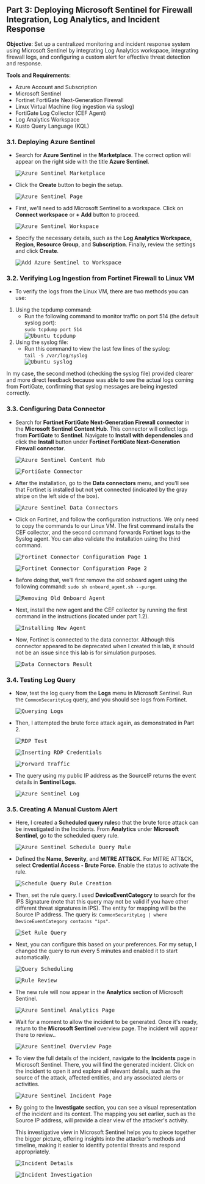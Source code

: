 ## Part 3: Deploying Microsoft Sentinel for Firewall Integration, Log Analytics, and Incident Response  
**Objective**: Set up a centralized monitoring and incident response system using Microsoft Sentinel by integrating Log Analytics workspace, integrating firewall logs, and configuring a custom alert for effective threat detection and response.  
  
**Tools and Requirements**:  
- Azure Account and Subscription
- Microsoft Sentinel
- Fortinet FortiGate Next-Generation Firewall
- Linux Virtual Machine (log ingestion via syslog)
- FortiGate Log Collector (CEF Agent)
- Log Analytics Workspace
- Kusto Query Language (KQL)
  
### 3.1. Deploying Azure Sentinel  
  - Search for **Azure Sentinel** in the **Marketplace**. The correct option will appear on the right side with the title **Azure Sentinel**.  
      
    <kbd>![Azure Sentinel Marketplace](images/sentinel-marketplace.png)</kbd>  
    
  - Click the **Create** button to begin the setup.  
    
    <kbd>![Azure Sentinel Page](images/sentinel-page.png)</kbd>  
    
  - First, we'll need to add Microsoft Sentinel to a workspace. Click on **Connect workspace** or **+ Add** button to proceed.  
    
    <kbd>![Azure Sentinel Workspace](images/sentinel-workspace.png)</kbd>  
    
  - Specify the necessary details, such as the **Log Analytics Workspace**, **Region**, **Resource Group**, and **Subscription**. Finally, review the settings and click **Create**.  
    
    <kbd>![Add Azure Sentinel to Workspace](images/add-sentinel-to-workspace.png)</kbd>   

### 3.2. Verifying Log Ingestion from Fortinet Firewall to Linux VM  
  - To verify the logs from the Linux VM, there are two methods you can use:  
  1. Using the tcpdump command:
     - Run the following command to monitor traffic on port 514 (the default syslog port):  
       `sudo tcpdump port 514`  
       <kbd>![Ubuntu tcpdump](images/ubuntu-tcpdump.png)</kbd>  
  2. Using the syslog file:
     - Run this command to view the last few lines of the syslog:  
       `tail -5 /var/log/syslog`      
       <kbd>![Ubuntu syslog](images/ubuntu-syslog.png)</kbd>  
    
In my case, the second method (checking the syslog file) provided clearer and more direct feedback because was able to see the actual logs coming from FortiGate, confirming that syslog messages are being ingested correctly.  

### 3.3. Configuring Data Connector  
  - Search for **Fortinet FortiGate Next-Generation Firewall connector** in the **Microsoft Sentinel Content Hub**. This connector will collect logs from **FortiGate** to **Sentinel**. Navigate to **Install with dependencies** and click the **Install** button under **Fortinet FortiGate Next-Generation Firewall connector**.  
      
    <kbd>![Azure Sentinel Content Hub](images/sentinel-contenthub.png)</kbd>  

    <kbd>![FortiGate Connector](images/fortigate-connector.png)</kbd>  
    
  - After the installation, go to the **Data connectors** menu, and you’ll see that Fortinet is installed but not yet connected (indicated by the gray stripe on the left side of the box).  
    
    <kbd>![Azure Sentinel Data Connectors](images/data-connectors.png)</kbd>  
    
  - Click on Fortinet, and follow the configuration instructions. We only need to copy the commands to our Linux VM. The first command installs the CEF collector, and the second command forwards Fortinet logs to the Syslog agent. You can also validate the installation using the third command.  
    
    <kbd>![Fortinet Connector Configuration Page 1](images/fortinet-configuration-1.png)</kbd>  

    <kbd>![Fortinet Connector Configuration Page 2](images/fortinet-configuration-2.png)</kbd>  
    
  - Before doing that, we'll first remove the old onboard agent using the following command: `sudo sh onboard_agent.sh --purge`.  
    
    <kbd>![Removing Old Onboard Agent](images/removing-agent.png)</kbd>  
    
  - Next, install the new agent and the CEF collector by running the first command in the instructions (located under part 1.2).  
    
    <kbd>![Installing New Agent](images/install-new-agent.png)</kbd>  
    
  - Now, Fortinet is connected to the data connector. Although this connector appeared to be deprecated when I created this lab, it should not be an issue since this lab is for simulation purposes.  
    
    <kbd>![Data Connectors Result](images/data-connectors-result.png)</kbd>  

### 3.4. Testing Log Query  
  - Now, test the log query from the **Logs** menu in Microsoft Sentinel. Run the `CommonSecurityLog` query, and you should see logs from Fortinet.  
      
    <kbd>![Querying Logs](images/logs-query.png)</kbd>  
    
  - Then, I attempted the brute force attack again, as demonstrated in Part 2.  
      
    <kbd>![RDP Test](images/rdp-test.png)</kbd>  
    
    <kbd>![Inserting RDP Credentials](images/rdp-creds.png)</kbd>  

    <kbd>![Forward Traffic](images/forward-traffic.png)</kbd>  
    
  - The query using my public IP address as the SourceIP returns the event details in **Sentinel Logs**.  
      
    <kbd>![Azure Sentinel Log](images/sentinel-log.png)</kbd>  
    
### 3.5. Creating A Manual Custom Alert  
  - Here, I created a **Scheduled query rule**so that the brute force attack can be investigated in the Incidents. From **Analytics** under **Microsoft Sentinel**, go to the scheduled query rule.  
      
    <kbd>![Azure Sentinel Schedule Query Rule](images/sentinel-sched-rule.png)</kbd>  
    
  - Defined the **Name**, **Severity**, and **MITRE ATT&CK**. For MITRE ATT&CK, select **Credential Access - Brute Force**. Enable the status to activate the rule.  
      
    <kbd>![Schedule Query Rule Creation](images/sched-rule-creation.png)</kbd>  
    
  - Then, set the rule query. I used **DeviceEventCategory** to search for the IPS Signature (note that this query may not be valid if you have other different threat signatures in IPS). The entity for mapping will be the Source IP address. The query is: `CommonSecurityLog | where DeviceEventCategory contains "ips"`.  
      
    <kbd>![Set Rule Query](images/rule-query.png)</kbd>  
    
  - Next, you can configure this based on your preferences. For my setup, I changed the query to run every 5 minutes and enabled it to start automatically.  
      
    <kbd>![Query Scheduling](images/query-sched.png)</kbd>  

    <kbd>![Rule Review](images/rule-review.png)</kbd>  
    
  - The new rule will now appear in the **Analytics** section of Microsoft Sentinel.  
      
    <kbd>![Azure Sentinel Analytics Page](images/sentinel-analytics.png)</kbd>  
    
  - Wait for a moment to allow the incident to be generated. Once it's ready, return to the **Microsoft Sentinel** overview page. The incident will appear there to review..  
      
    <kbd>![Azure Sentinel Overview Page](images/sentinel-overview.png)</kbd>  
    
  - To view the full details of the incident, navigate to the **Incidents** page in Microsoft Sentinel. There, you will find the generated incident. Click on the incident to open it and explore all relevant details, such as the source of the attack, affected entities, and any associated alerts or activities.  
      
    <kbd>![Azure Sentinel Incident Page](images/sentinel-incident.png)</kbd>  
    
  - By going to the **Investigate** section, you can see a visual representation of the incident and its context. The mapping you set earlier, such as the Source IP address, will provide a clear view of the attacker's activity.
    
    This investigative view in Microsoft Sentinel helps you to piece together the bigger picture, offering insights into the attacker's methods and timeline, making it easier to identify potential threats and respond appropriately.  
      
    <kbd>![Incident Details](images/incident-details.png)</kbd>  

    <kbd>![Incident Investigation](images/incident-investigation.png)</kbd>  

